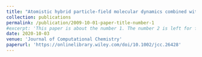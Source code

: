 ```yaml
---
title: "Atomistic hybrid particle‐field molecular dynamics combined with slip‐springs : Restoring entangled dynamics to simulations of polymer melts"
collection: publications
permalink: /publication/2009-10-01-paper-title-number-1
#excerpt: 'This paper is about the number 1. The number 2 is left for future work.'
date: 2020-10-03
venue: 'Journal of Computational Chemistry'
paperurl: 'https://onlinelibrary.wiley.com/doi/10.1002/jcc.26428'
---
```

